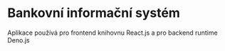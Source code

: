# Bankovní informační systém

Aplikace používá pro frontend knihovnu React.js a pro backend runtime Deno.js
